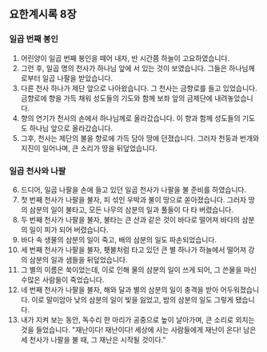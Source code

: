 ## 요한계시록 8장

### 일곱 번째 봉인
1. 어린양이 일곱 번째 봉인을 떼어 내자, 반 시간쯤 하늘이 고요하였습니다.
2. 그런 후, 일곱 명의 천사가 하나님 앞에 서 있는 것이 보였습니다. 그들은 하나님께로부터 일곱 나팔을 받았습니다.
3. 다른 천사 하나가 제단 앞으로 나아왔습니다. 그 천사는 금향로를 들고 있었습니다. 금향로에 향을 가득 채워 성도들의 기도와 함께 보좌 앞의 금제단에 내려놓았습니다.
4. 향의 연기가 천사의 손에서 하나님께로 올라갔습니다. 이 향과 함께 성도들의 기도도 하나님 앞으로 올라갔습니다.
5. 그후, 천사는 제단의 불을 향로에 가득 담아 땅에 던졌습니다. 그러자 천둥과 번개와 지진이 일어나며, 큰 소리가 땅을 뒤덮었습니다.
### 일곱 천사와 나팔
6. 드디어, 일곱 나팔을 손에 들고 있던 일곱 천사가 나팔을 불 준비를 하였습니다.
7. 첫 번째 천사가 나팔을 불자, 피 섞인 우박과 불이 땅으로 쏟아졌습니다. 그러자 땅의 삼분의 일이 불타고, 모든 나무의 삼분의 일과 풀들이 다 타 버렸습니다.
8. 두 번째 천사가 나팔을 불자, 불타는 큰 산과 같은 것이 바다로 떨어져 바다의 삼분의 일이 피가 되어 버렸습니다.
9. 바다 속 생물의 삼분의 일이 죽고, 배의 삼분의 일도 파손되었습니다.
10. 세 번째 천사가 나팔을 불자, 횃불처럼 타고 있던 큰 별 하나가 하늘에서 떨어져 강의 삼분의 일과 샘들을 뒤덮었습니다.
11. 그 별의 이름은 쑥이었는데, 이로 인해 물의 삼분의 일이 쓰게 되어, 그 쓴물을 마신 수많은 사람들이 죽었습니다.
12. 네 번째 천사가 나팔을 불자, 해와 달과 별의 삼분의 일이 충격을 받아 어두워졌습니다. 이로 말미암아 낮의 삼분의 일이 빛을 잃었고, 밤의 삼분의 일도 그렇게 됐습니다.
13. 내가 지켜 보는 동안, 독수리 한 마리가 공중으로 높이 날아가며, 큰 소리로 외치는 것을 들었습니다. "재난이다! 재난이다! 세상에 사는 사람들에게 재난이 온다! 남은 세 천사가 나팔을 불 때, 그 재난은 시작될 것이다."